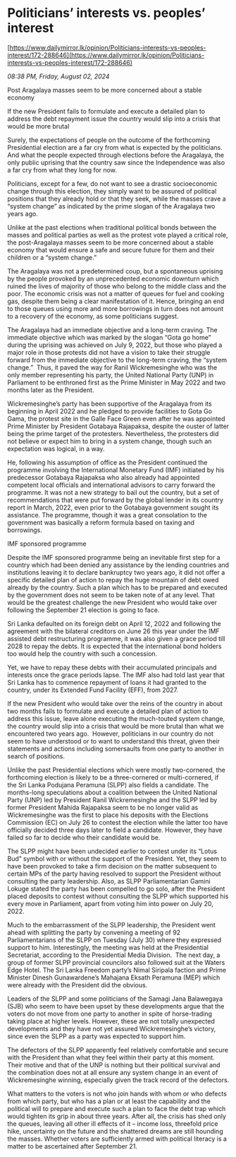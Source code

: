 # Politicians’ interests vs. peoples’ interest

[https://www.dailymirror.lk/opinion/Politicians-interests-vs-peoples-interest/172-288646](https://www.dailymirror.lk/opinion/Politicians-interests-vs-peoples-interest/172-288646)

*08:38 PM, Friday, August 02, 2024*

Post Aragalaya masses seem to be more concerned about a stable economy

If the new President fails to formulate and execute a detailed plan to address the debt repayment issue the country would slip into a crisis that would be more brutal

Surely, the expectations of people on the outcome of the forthcoming Presidential election are a far cry from what is expected by the politicians. And what the people expected through elections before the Aragalaya, the only public uprising that the country saw since the Independence was also a far cry from what they long for now.

Politicians, except for a few, do not want to see a drastic socioeconomic change through this election, they simply want to be assured of political positions that they already hold or that they seek, while the masses crave a “system change” as indicated by the prime slogan of the Aragalaya two years ago.

Unlike at the past elections when traditional political bonds between the masses and political parties as well as the protest vote played a critical role, the post-Aragalaya masses seem to be more concerned about a stable economy that would ensure a safe and secure future for them and their children or a “system change.”

The Aragalaya was not a predetermined coup, but a spontaneous uprising by the people provoked by an unprecedented economic downturn which ruined the lives of majority of those who belong to the middle class and the poor. The economic crisis was not a matter of queues for fuel and cooking gas, despite them being a clear manifestation of it. Hence, bringing an end to those queues using more and more borrowings in turn does not amount to a recovery of the economy, as some politicians suggest.

The Aragalaya had an immediate objective and a long-term craving. The immediate objective which was marked by the slogan “Gota go home” during the uprising was achieved on July 9, 2022, but those who played a major role in those protests did not have a vision to take their struggle forward from the immediate objective to the long-term craving, the “system change.”  Thus, it paved the way for Ranil Wickremesinghe who was the only member representing his party, the United National Party (UNP) in Parliament to be enthroned first as the Prime Minister in May 2022 and two months later as the President.

Wickremesinghe’s party has been supportive of the Aragalaya from its beginning in April 2022 and he pledged to provide facilities to Gota Go Gama, the protest site in the Galle Face Green even after he was appointed Prime Minister by President Gotabaya Rajapaksa, despite the ouster of latter being the prime target of the protesters. Nevertheless, the protesters did not believe or expect him to bring in a system change, though such an expectation was logical, in a way.

He, following his assumption of office as the President continued the programme involving the International Monetary Fund (IMF) initiated by his predecessor Gotabaya Rajapaksa who also already had appointed competent local officials and international advisors to carry forward the programme. It was not a new strategy to bail out the country, but a set of recommendations that were put forward by the global lender in its country report in March, 2022, even prior to the Gotabaya government sought its assistance. The programme, though it was a great consolation to the government was basically a reform formula based on taxing and borrowings.

IMF sponsored programme

Despite the IMF sponsored programme being an inevitable first step for a country which had been denied any assistance by the lending countries and institutions leaving it to declare bankruptcy two years ago, it did not offer a specific detailed plan of action to repay the huge mountain of debt owed already by the country. Such a plan which has to be prepared and executed by the government does not seem to be taken note of at any level. That would be the greatest challenge the new President who would take over following the September 21 election is going to face.

Sri Lanka defaulted on its foreign debt on April 12, 2022 and following the agreement with the bilateral creditors on June 26 this year under the IMF assisted debt restructuring programme, it was also given a grace period till 2028 to repay the debts. It is expected that the international bond holders too would help the country with such a concession.

Yet, we have to repay these debts with their accumulated principals and interests once the grace periods lapse. The IMF also had told last year that Sri Lanka has to commence repayment of loans it had granted to the country, under its Extended Fund Facility (EFF), from 2027.

If the new President who would take over the reins of the country in about two months fails to formulate and execute a detailed plan of action to address this issue, leave alone executing the much-touted system change, the country would slip into a crisis that would be more brutal than what we encountered two years ago.  However, politicians in our country do not seem to have understood or to want to understand this threat, given their statements and actions including somersaults from one party to another in search of positions.

Unlike the past Presidential elections which were mostly two-cornered, the forthcoming election is likely to be a three-cornered or multi-cornered, if the Sri Lanka Podujana Peramuna (SLPP) also fields a candidate. The months-long speculations about a coalition between the United National Party (UNP) led by President Ranil Wickremesinghe and the SLPP led by former President Mahida Rajapaksa seem to be no longer valid as Wickremesinghe was the first to place his deposits with the Elections Commission (EC) on July 26 to contest the election while the latter too have officially decided three days later to field a candidate. However, they have failed so far to decide who their candidate would be.

The SLPP might have been undecided earlier to contest under its “Lotus Bud” symbol with or without the support of the President. Yet, they seem to have been provoked to take a firm decision on the matter subsequent to certain MPs of the party having resolved to support the President without consulting the party leadership. Also, as SLPP Parliamentarian Gamini Lokuge stated the party has been compelled to go solo, after the President placed deposits to contest without consulting the SLPP which supported his every move in Parliament, apart from voting him into power on July 20, 2022.

Much to the embarrassment of the SLPP leadership, the President went ahead with splitting the party by convening a meeting of 92 Parliamentarians of the SLPP on Tuesday (July 30) where they expressed support to him. Interestingly, the meeting was held at the Presidential Secretariat, according to the Presidential Media Division.  The next day, a group of former SLPP provincial councilors also followed suit at the Waters Edge Hotel. The Sri Lanka Freedom party’s Nimal Siripala faction and Prime Minister Dinesh Gunawardene’s Mahajana Eksath Peramuna (MEP) which were already with the President did the obvious.

Leaders of the SLPP and some politicians of the Samagi Jana Balawegaya (SJB) who seem to have been upset by these developments argue that the voters do not move from one party to another in spite of horse-trading taking place at higher levels. However, these are not totally unexpected developments and they have not yet assured Wickremesinghe’s victory, since even the SLPP as a party was expected to support him.

The defectors of the SLPP apparently feel relatively comfortable and secure with the President than what they feel within their party at this moment. Their motive and that of the UNP is nothing but their political survival and the combination does not at all ensure any system change in an event of Wickremesinghe winning, especially given the track record of the defectors.

What matters to the voters is not who join hands with whom or who defects from which party, but who has a plan or at least the capability and the political will to prepare and execute such a plan to face the debt trap which would tighten its grip in about three years. After all, the crisis has shed only the queues, leaving all other ill effects of it – income loss, threefold price hike, uncertainty on the future and the shattered dreams are still hounding the masses. Whether voters are sufficiently armed with political literacy is a matter to be ascertained after September 21.

